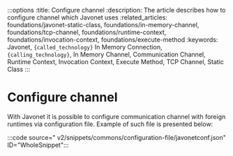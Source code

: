 :::options
:title: Configure channel
:description: The article describes how to configure channel which Javonet uses
:related_articles: foundations/javonet-static-class, foundations/in-memory-channel, foundations/tcp-channel, foundations/runtime-context, foundations/invocation-context, foundations/execute-method
:keywords: Javonet, `{called_technology}` In Memory Connection, `{calling_technology}`, In Memory Channel, Communication Channel, Runtime Context, Invocation Context, Execute Method, TCP Channel, Static Class
:::

# Configure channel

With Javonet it is possible to configure communication channel with foreign runtimes via configuration file.
Example of such file is presented below:

:::code source=" v2/snippets/commons/configuration-file/javonetconf.json" ID="WholeSnippet":::


